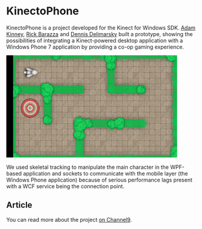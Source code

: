 # KinectoPhone

KinectoPhone is a project developed for the Kinect for Windows SDK. [Adam Kinney](https://twitter.com/adkinn), [Rick Barazza](https://twitter.com/rickbarraza) and [Dennis Delimarsky](https://twitter.com/denniscode) built a prototype, showing the possibilities of integrating a Kinect-powered desktop application with a Windows Phone 7 application by providing a co-op gaming experience.

![Screenshot of the KinectoPhone project](media/phone-screenshot.png)

We used skeletal tracking to manipulate the main character in the WPF-based application and sockets to communicate with the mobile layer (the Windows Phone application) because of serious performance lags present with a WCF service being the connection point.

## Article

You can read more about the project [on Channel9](https://channel9.msdn.com/coding4fun/articles/kinectophone).
